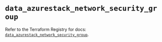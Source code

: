 # `data_azurestack_network_security_group`

Refer to the Terraform Registry for docs: [`data_azurestack_network_security_group`](https://registry.terraform.io/providers/hashicorp/azurestack/1.0.0/docs/data-sources/network_security_group).
